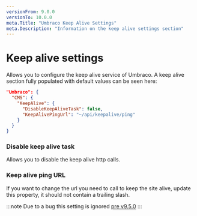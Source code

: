 ```yaml
---
versionFrom: 9.0.0
versionTo: 10.0.0
meta.Title: "Umbraco Keep Alive Settings"
meta.Description: "Information on the keep alive settings section"
---
```


# Keep alive settings

Allows you to configure the keep alive service of Umbraco. A keep alive section fully populated with default values can be seen here:

```json
"Umbraco": {
  "CMS": {
    "KeepAlive": {
      "DisableKeepAliveTask": false,
      "KeepAlivePingUrl": "~/api/keepalive/ping"
    }
  }
}
```

### Disable keep alive task

Allows you to disable the keep alive http calls.

### Keep alive ping URL

If you want to change the url you need to call to keep the site alive, update this property, it should not contain a trailing slash.

:::note
Due to a bug this setting is ignored [pre v9.5.0](https://github.com/umbraco/Umbraco-CMS/pull/12224)
:::
